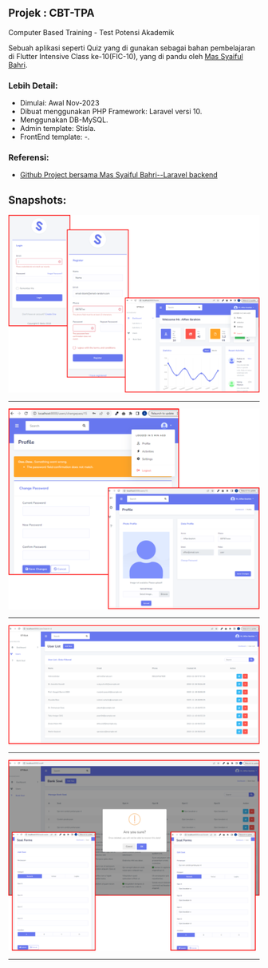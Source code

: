 ## Projek : CBT-TPA
Computer Based Training - Test Potensi Akademik 

Sebuah aplikasi seperti Quiz yang di gunakan sebagai bahan pembelajaran di Flutter Intensive Class ke-10(FIC-10), yang di pandu oleh [Mas Syaiful Bahri](https://github.com/bahrie127). 

### Lebih Detail:
- Dimulai: Awal Nov-2023
- Dibuat menggunakan PHP Framework: Laravel versi 10.
- Menggunakan DB-MySQL.
- Admin template: Stisla.
- FrontEnd template: -.

### Referensi:
- [Github Project bersama Mas Syaiful Bahri--Laravel backend](https://github.com/bahrie127/laravel-cbt-backend)

## Snapshots:
![Login-Register-and-Home](public/assets/images/snapshot/01-Login-Register-and-Home.png)
<hr>

![Profile-and-Change-Password](public/assets/images/snapshot/02-Profile-and-Change-Password.png)
<hr>

![User-List-CRUD-and-Search-Function](public/assets/images/snapshot/03-User-List-CRUD-and-Search-Function.png)
<hr>

![Bank-Soal-List-CRUD-and-Search-Function](public/assets/images/snapshot/04-Bank-Soal-List-CRUD-and-Search-Function.png)
<hr>
